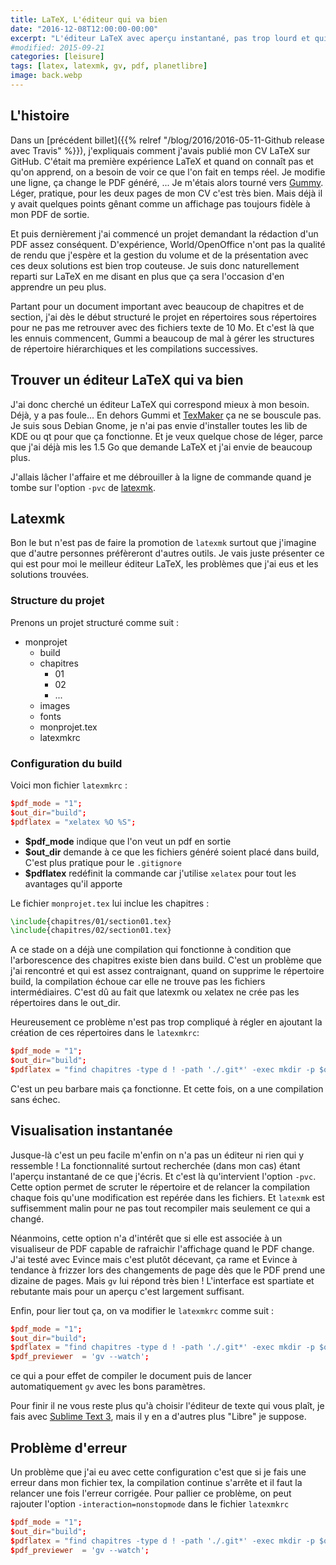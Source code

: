 ```yaml
---
title: LaTeX, L'éditeur qui va bien
date: "2016-12-08T12:00:00-00:00"
excerpt: "L'éditeur LaTeX avec aperçu instantané, pas trop lourd et qui fonctionne bien"
#modified: 2015-09-21
categories: [leisure]
tags: [latex, latexmk, gv, pdf, planetlibre]
image: back.webp
---
```


## L'histoire

Dans un [précédent billet]({{% relref "/blog/2016/2016-05-11-Github release avec Travis" %}}), j'expliquais comment j'avais publié mon CV LaTeX sur GitHub. C'était ma première expérience LaTeX et quand on connaît pas et qu'on apprend, on a besoin de voir ce que l'on fait en temps réel. Je modifie une ligne, ça change le PDF généré, ... Je m'étais alors tourné vers [Gummy](https://github.com/alexandervdm/gummi). Léger, pratique, pour les deux pages de mon CV c'est très bien. Mais déjà il y avait quelques points gênant comme un affichage pas toujours fidèle à mon PDF de sortie.

Et puis dernièrement j'ai commencé un projet demandant la rédaction d'un PDF assez conséquent. D'expérience, World/OpenOffice n'ont pas la qualité de rendu que j'espère et la gestion du volume et de la présentation avec ces deux solutions est bien trop couteuse. Je suis donc naturellement reparti sur LaTeX en me disant en plus que ça sera l'occasion d'en apprendre un peu plus.

Partant pour un document important avec beaucoup de chapitres et de section, j'ai dès le début structuré le projet en répertoires sous répertoires pour ne pas me retrouver avec des fichiers texte de 10 Mo. Et c'est là que les ennuis commencent, Gummi a beaucoup de mal à gérer les structures de répertoire hiérarchiques et les compilations successives.

## Trouver un éditeur LaTeX qui va bien

J'ai donc cherché un éditeur LaTeX qui correspond mieux à mon besoin. Déjà, y a pas foule... En dehors Gummi et [TexMaker](http://www.xm1math.net/texmaker/index_fr.html) ça ne se bouscule pas. Je suis sous Debian Gnome, je n'ai pas envie d'installer toutes les lib de KDE ou qt pour que ça fonctionne. Et je veux quelque chose de léger, parce que j'ai déjà mis les 1.5 Go que demande LaTeX et j'ai envie de beaucoup plus.

J'allais lâcher l'affaire et me débrouiller à la ligne de commande quand je tombe sur l'option `-pvc` de [latexmk](http://personal.psu.edu/jcc8//software/latexmk-jcc/latexmk-304.txt).

## Latexmk

Bon le but n'est pas de faire la promotion de `latexmk` surtout que j'imagine que d'autre personnes préfèreront d'autres outils. Je vais juste présenter ce qui est pour moi le meilleur éditeur LaTeX, les problèmes que j'ai eus et les solutions trouvées.

### Structure du projet

Prenons un projet structuré comme suit :

* monprojet
  * build
  * chapitres
    * 01
    * 02
    * ...
  * images
  * fonts
  * monprojet.tex
  * latexmkrc

### Configuration du build

Voici mon fichier `latexmkrc` :

```conf
$pdf_mode = "1";
$out_dir="build";
$pdflatex = "xelatex %O %S";
```

* **$pdf_mode** indique que l'on veut un pdf en sortie
* **$out_dir** demande à ce que les fichiers généré soient placé dans build, C'est plus pratique pour le `.gitignore`
* **$pdflatex** redéfinit la commande car j'utilise `xelatex` pour tout les avantages qu'il apporte

Le fichier `monprojet.tex` lui inclue les chapitres :

```tex
\include{chapitres/01/section01.tex}
\include{chapitres/02/section01.tex}
```

A ce stade on a déjà une compilation qui fonctionne à condition que l'arborescence des chapitres existe bien dans build. C'est un problème que j'ai rencontré et qui est assez contraignant, quand on supprime le répertoire build, la compilation échoue car elle ne trouve pas les fichiers intermédiaires. C'est dû au fait que latexmk ou xelatex ne crée pas les répertoires dans le out_dir.

Heureusement ce problème n'est pas trop compliqué à régler en ajoutant la création de ces répertoires dans le `latexmkrc`:

```conf
$pdf_mode = "1";
$out_dir="build";
$pdflatex = "find chapitres -type d ! -path './.git*' -exec mkdir -p $out_dir/{} \\; && xelatex %O %S";
```

C'est un peu barbare mais ça fonctionne. Et cette fois, on a une compilation sans échec.

## Visualisation instantanée

Jusque-là c'est un peu facile m'enfin on n'a pas un éditeur ni rien qui y ressemble ! La fonctionnalité surtout recherchée (dans mon cas) étant l'aperçu instantané de ce que j'écris. Et c'est là qu'intervient l'option `-pvc`. Cette option permet de scruter le répertoire et de relancer la compilation chaque fois qu'une modification est repérée dans les fichiers. Et `latexmk` est suffisemment malin pour ne pas tout recompiler mais seulement ce qui a changé.

Néanmoins, cette option n'a d'intérêt que si elle est associée à un visualiseur de PDF capable de rafraichir l'affichage quand le PDF change. J'ai testé avec Evince mais c'est plutôt décevant, ça rame et Evince à tendance à frizzer lors des changements de page dès que le PDF prend une dizaine de pages. Mais `gv` lui répond très bien ! L'interface est spartiate et rebutante mais pour un aperçu c'est largement suffisant.

Enfin, pour lier tout ça, on va modifier le `latexmkrc` comme suit :

```conf
$pdf_mode = "1";
$out_dir="build";
$pdflatex = "find chapitres -type d ! -path './.git*' -exec mkdir -p $out_dir/{} \\; && xelatex %O %S";
$pdf_previewer  = 'gv --watch';
```

ce qui a pour effet de compiler le document puis de lancer automatiquement `gv` avec les bons paramètres.

Pour finir il ne vous reste plus qu'à choisir l'éditeur de texte qui vous plaît, je fais avec [Sublime Text 3](https://www.sublimetext.com/3), mais il y en a d'autres plus "Libre" je suppose.

## Problème d'erreur

Un problème que j'ai eu avec cette configuration c'est que si je fais une erreur dans mon fichier tex, la compilation continue s'arrête et il faut la relancer une fois l'erreur corrigée. Pour pallier ce problème, on peut rajouter l'option `-interaction=nonstopmode` dans le fichier `latexmkrc`

```conf
$pdf_mode = "1";
$out_dir="build";
$pdflatex = "find chapitres -type d ! -path './.git*' -exec mkdir -p $out_dir/{} \\; && xelatex %O -interaction=nonstopmode %S";
$pdf_previewer  = 'gv --watch';
```


